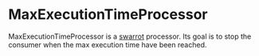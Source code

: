 # MaxExecutionTimeProcessor

MaxExecutionTimeProcessor is a [swarrot](https://github.com/swarrot/swarrot)
processor.
Its goal is to stop the consumer when the max execution time have been reached.
